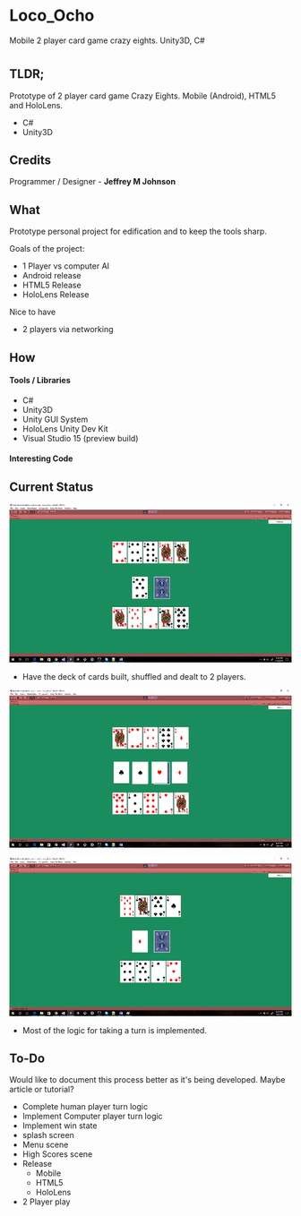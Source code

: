 # Loco_Ocho
Mobile 2 player card game crazy eights. Unity3D, C#
# 
## TLDR;
Prototype of 2 player card game Crazy Eights. Mobile (Android), HTML5 and 
HoloLens. 
* C#
* Unity3D

## Credits
Programmer / Designer - **Jeffrey M Johnson**

## What
Prototype personal project for edification and to keep the tools sharp.

Goals of the project:
* 1 Player vs computer AI
* Android release
* HTML5 Release
* HoloLens Release

Nice to have
* 2 players via networking


## How
#### Tools / Libraries
* C#
* Unity3D
* Unity GUI System
* HoloLens Unity Dev Kit
* Visual Studio 15 (preview build)

#### Interesting Code

## Current Status
![Cards Dealt (debug mode)](.\readme_resources\opening_deal.png "Cards Dealt (debug mode)")
* Have the deck of cards built, shuffled and dealt to 2 players. 

![Playing a Wild Card](.\readme_resources\playing_wild.png "Playing a Wild Card")

![New suit selected.](.\readme_resources\suit_selected.png "New suit selected.")
* Most of the logic for taking a turn is implemented.

## To-Do
Would like to document this process better as it's being developed. Maybe article or tutorial?
* Complete human player turn logic
* Implement Computer player turn logic
* Implement win state
* splash screen
* Menu scene
* High Scores scene
* Release
	* Mobile
	* HTML5
	* HoloLens
* 2 Player play

